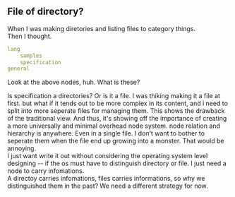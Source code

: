## File of directory?

When I was making diretories and listing files to category things.  
Then I thought.

```yml
lang
    samples
    specification
general
```
Look at the above nodes, huh. What is these? 

Is specification a directories? Or is it a file.
I was thiking making it a file at first.
but what if it tends out to be more complex in its content, and i need 
to split into more seperate files for managing them.
This shows the drawback of the traditional view.
And thus, it's showing off the importance of creating a more universally 
and minimal overhead node system. 
node relation and hierarchy is anywhere. Even in a single file.
I don't want to bother to seperate them when the file end up growing 
into a monster. That would be annoying.  
I just want write it out without considering the operating system level designing --
if the os must have to distinguish directory or file.
I just need a node to carry infomations.  
A directoy carries infomations, files carries informations, so why
we distinguished them in the past? 
We need a different strategy for now.  
